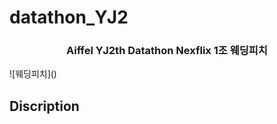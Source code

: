# datathon_YJ2

<h3 align="center"> Aiffel YJ2th Datathon Nexflix 1조 웨딩피치 </h3>
![웨딩피치]()

## Discription
